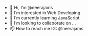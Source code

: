 - 👋 Hi, I’m @neerajams
- 👀 I’m interested in Web Developing
- 🌱 I’m currently learning JavaScript
- 💞️ I’m looking to collaborate on ...
- 📫 How to reach me IG: @neerajams

<!---
neerajams/neerajams is a ✨ special ✨ repository because its `README.md` (this file) appears on your GitHub profile.
You can click the Preview link to take a look at your changes.
--->
